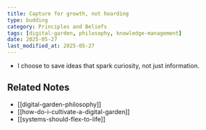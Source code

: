 ```yaml
---
title: Capture for growth, not hoarding
type: budding
category: Principles and Beliefs
tags: [digital-garden, philosophy, knowledge-management]
date: 2025-05-27
last_modified_at: 2025-05-27
---
```


- I choose to save ideas that spark curiosity, not just information. 

## Related Notes

- [[digital-garden-philosophy]]
- [[how-do-i-cultivate-a-digital-garden]]
- [[systems-should-flex-to-life]]